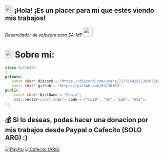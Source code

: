 <h2><img src="https://cdn3.emoji.gg/emojis/4060-bughunter-yellow.png" width="25"> ¡Hola! ¡Es un placer para mi que estés viendo mis trabajos!</h2>
<p><em>Desarollador de software para SA-MP
</a><img src="https://media.giphy.com/media/WUlplcMpOCEmTGBtBW/giphy.gif" width="30"> 
</em></p>

# <img src="https://cdn3.emoji.gg/emojis/7011-active-developer-badge.png" width="25"> Sobre mi:

```cpp
class 0x73616D
{
private:
   const char* discord = "https://discord.com/users/717764929113030756";
   const char* github = "https://github.com/0x73616D";
public:
    const char* NickName = "Benja";  
    std::vector<const char*> Code = {"CLEO", "SF", "LUA", "ASI"};
};
```

  ## 💰 Si lo deseas, podes hacer una donacion por mis trabajos desde Paypal o Cafecito (SOLO ARG) :)
[![PayPal](https://img.shields.io/badge/PayPal-00457C?style=for-the-badge&logo=paypal&logoColor=white)](https://paypal.me/0x73616D)
[![Cafecito (ARG)](https://img.shields.io/badge/Buy%20Me%20a%20Coffee-ffdd00?style=for-the-badge&logo=buy-me-a-coffee&logoColor=black)](https://cafecito.app/0x73616d)
